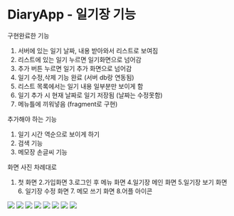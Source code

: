 # DiaryApp - 일기장 기능

구현완료한 기능

1. 서버에 있는 일기 날짜, 내용 받아와서 리스트로 보여짐
2. 리스트에 있는 일기 누르면 일기화면으로 넘어감
3. 추가 버튼 누르면 일기 추가 화면으로 넘어감
4. 일기 수정,삭제 기능 완료 (서버 db랑 연동됨)
5. 리스트 목록에서는 일기 내용 일부분만 보이게 함
6. 일기 추가 시 현재 날짜로 일기 저장됨 (날짜는 수정못함)
7. 메뉴틀에 끼워넣음 (fragment로 구현)


추가해야 하는 기능
1. 일기 시간 역순으로 보이게 하기
2. 검색 기능
3. 메모장 손글씨 기능

화면 사진 차례대로
1. 첫 화면 2.가입화면 3.로그인 후 메뉴 화면 4.일기장 메인 화면 5.일기장 보기 화면 6. 일기장 수정 화면 7. 메모 쓰기 화면 8.어플 아이콘

<div>
<img widht="200" src="https://user-images.githubusercontent.com/30498310/47604276-5e4b1900-da32-11e8-816a-eb3f60ea8878.png">
<img widht="200" src="https://user-images.githubusercontent.com/30498310/47604283-70c55280-da32-11e8-9562-64d7946464a1.png">
<img widht="200" src="https://user-images.githubusercontent.com/30498310/47604279-65722700-da32-11e8-8c93-464eb0a92169.png">
<img widht="200" src="https://user-images.githubusercontent.com/30498310/47604320-f77a2f80-da32-11e8-99b2-381832baa350.png">
<img widht="200" src="https://user-images.githubusercontent.com/30498310/47604322-019c2e00-da33-11e8-9d04-1d0a47faf3c7.png">
<img widht="200" src="https://user-images.githubusercontent.com/30498310/47604323-07920f00-da33-11e8-99b9-965add6e2da4.png">
<img widht="200" src="https://user-images.githubusercontent.com/30498310/47604326-111b7700-da33-11e8-9d9e-eb57cf451e45.png">
<img widht="200" src="https://user-images.githubusercontent.com/30498310/47604364-ab7bba80-da33-11e8-931e-99278ebba121.png">
</div>
